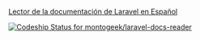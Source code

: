 [Lector de la documentación de Laravel en Español](https://github.com/montogeek/laravel-docs-es)

[ ![Codeship Status for montogeek/laravel-docs-reader](https://codeship.com/projects/38c1ea00-49ce-0132-8cc7-7ac1f13cf35d/status)](https://codeship.com/projects/46179)
